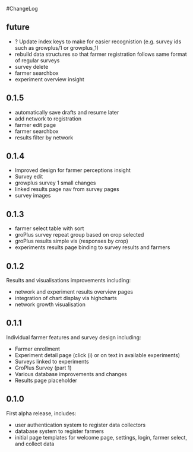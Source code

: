 #ChangeLog
## future
- ? Update index keys to make for easier recognistion (e.g. survey ids such as growplus/1 or growplus_1)
- rebuild data structures so that farmer registration follows same format of regular surveys
- survey delete
- farmer searchbox
- experiment overview insight

## 0.1.5
- automatically save drafts and resume later
- add network to registration
- farmer edit page
- farmer searchbox 
- results filter by network

## 0.1.4
- Improved design for farmer perceptions insight
- Survey edit 
- growplus survey 1 small changes
- linked results page nav from survey pages
- survey images

## 0.1.3
- farmer select table with sort
- groPlus survey repeat group based on crop selected
- groPlus results simple vis (responses by crop)
- experiments results page binding to survey results and farmers

## 0.1.2
Results and visualisations improvements including:
- network and experiment results overview pages
- integration of chart display via highcharts
- network growth visualisation

## 0.1.1
Individual farmer features and survey design including:
- Farmer enrollment
- Experiment detail page (click (i) or on text in available experiments)
- Surveys linked to experiments
- GroPlus Survey (part 1)
- Various database improvements and changes
- Results page placeholder

## 0.1.0
First alpha release, includes:
- user authentication system to register data collectors
- database system to register farmers
- initial page templates for welcome page, settings, login, farmer select, and collect data
